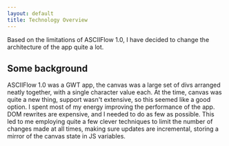 ```yaml
---
layout: default
title: Technology Overview
---
```

Based on the limitations of ASCIIFlow 1.0, I have decided to change the architecture of the app quite a lot.

Some background
---------------
ASCIIFlow 1.0 was a GWT app, the canvas was a large set of divs arranged neatly together, with a single character value each. At the time, canvas was quite a new thing, support wasn't extensive, so this seemed like a good option.
I spent most of my energy improving the performance of the app. DOM rewrites are expensive, and I needed to do as few as possible. This led to me employing quite a few clever techniques to limit the number of changes made at all times, making sure updates are incremental, storing a mirror of the canvas state in JS variables.

